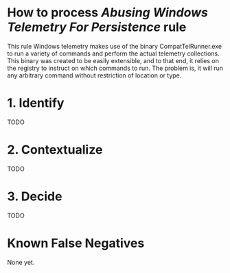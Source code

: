 # How to process *Abusing Windows Telemetry For Persistence* rule
This rule Windows telemetry makes use of the binary CompatTelRunner.exe to run a variety of commands and perform the actual telemetry collections. This binary was created to be easily extensible, and to that end, it relies on the registry to instruct on which commands to run. The problem is, it will run any arbitrary command without restriction of location or type.

# 1. Identify
TODO

# 2. Contextualize
TODO

# 3. Decide
TODO

# Known False Negatives
None yet.
